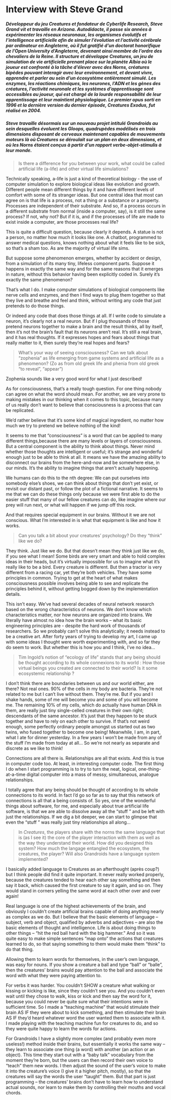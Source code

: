 # Interview with Steve Grand

##### Développeur du jeu *Creatures* et fondateur de *Cyberlife Research*, Steve Grand vit et travaille en Arizona. Autodidacte, il passe six années à expérimenter les réseaux neuronaux, les organismes évolutifs et l’intelligence artificielle afin de simuler l’évolution et l’activité cérébrale par ordinateur en Angleterre, où il fut gratifié d’un doctorat honorifique de l’Open University d’Angleterre, devenant ainsi membre de l’ordre des chevaliers de la Reine. Il structure et développe *Creatures*, un jeu de simulation de vie artificielle prenant place sur la planète Albia où le joueur est confronté à la tâche d’élever avec des Norns, créatures bipèdes pouvant interagir avec leur environnement, et devant vivre, apprendre et parler au sein d’un écosystème entièrement simulé. Les enzymes, les réactions chimiques, les neurones, l’ADN et les gènes des créatures, l’activité neuronale et les systèmes d’apprentissage sont accessibles au joueur, qui est chargé de la lourde responsabilité de leur apprentissage et leur maintient physiologique. Le premier opus sorti en 1996 et la dernière version du dernier épisode, *Creatures Exodus*, fut réalisé en 2004.

##### Steve travaille désormais sur un nouveau projet intitulé *Grandroids* au sein desquelles évoluent les Gloops, quadrupèdes modélisés en trois dimensions disposant de cerveaux maintenant capables de mouvements moteurs là où *Creatures* se déroulait sur un plan en deux dimensions, et où les Norns étaient conçus à partir d’un rapport verbe-objet-stimulis à leur monde.

> Is there a difference for you between your work, what could be called artificial life (a-life) and other virtual life simulations?

Technically speaking, a-life is just a kind of theoretical biology - the use of computer simulation to explore biological ideas like evolution and growth. Different people mean different things by it and have different levels of comfort with some of its stranger ideas. But one central idea that most can agree on is that life is a process, not a thing or a substance or a property. Processes are independent of their substrate. And so, if a process occurs in a different substrate from normal (inside a computer, say), is it still the same process? If not, why not? But if it is, and if the processes of life are made to exist inside a computer, are those processes real life?

This is quite a difficult question, because clearly it depends. A statue is not a person, no matter how much it looks like one. A chatbot, programmed to answer medical questions, knows nothing about what it feels like to be sick, so that’s a sham too. As are the majority of virtual life sims.

But suppose some phenomenon emerges, whether by accident or design, from a simulation of its many tiny, lifeless component parts. Suppose it happens in exactly the same way and for the same reasons that it emerges in nature, without this behavior having been explicitly coded in. Surely it’s exactly the same phenomenon?

That’s what I do. I make computer simulations of biological components like nerve cells and enzymes, and then I find ways to plug them together so that they live and breathe and feel and think, without writing any code that just pretends to do those things.

Or indeed any code that does those things at all. If I write code to simulate a neuron, it’s clearly not a real neuron. But if I plug thousands of those pretend neurons together to make a brain and the result thinks, all by itself, then it’s not the brain’s fault that its neurons aren’t real. It’s still a real brain, and it has real thoughts. If it expresses hopes and fears about things that really matter to it, then surely they’re real hopes and fears?

> What’s your way of seeing consciousness? Can we talk about “zophenia” as life emerging from game systems and artificial life as a phenomenon? (Zo as from old greek life and phenia from old greek “to reveal”, “appear”)

Zophenia sounds like a very good word for what I just described!

As for consciousness, that’s a really tough question. For one thing nobody can agree on what the word should mean. For another, we are very prone to making mistakes in our thinking when it comes to this topic, because many of us really don’t want to believe that consciousness is a process that can be replicated.

We’d rather believe that it’s some kind of magical ingredient, no matter how much we try to pretend we believe nothing of the kind!

It seems to me that “consciousness” is a word that can be applied to many different things,because there are many levels or layers of consciousness. But a central component is the ability to think about things. Never mind whether those thoughts are intelligent or useful; it’s strange and wonderful enough just to be able to think at all. It means we have the amazing ability to disconnect our brains from the here-and-now and be somewhere else, in our minds. It’s the ability to imagine things that aren’t actually happening.

We humans can do this to the nth degree: We can put ourselves into somebody else’s shoes, we can think about things that don’t yet exist, or revisit our distant past, or follow the plot of a fictional narrative. It seems to me that we can do these things only because we were first able to do the easier stuff that many of our fellow creatures can do, like imagine where our prey will run next, or what will happen if we jump off this rock.

And that requires special equipment in our brains. Without it we are not conscious. What I’m interested in is what that equipment is like and how it works.

> Can you talk a bit about your creatures’ psychology? Do they “think” like we do?

They think. Just like we do. But that doesn’t mean they think just like we do, if you see what I mean! Some birds are very smart and able to hold complex ideas in their heads, but it’s virtually impossible for us to imagine what it’s really like to be a bird. Every creature is different. But then a tractor is very different from a racing car, yet they’re both vehicles. They have some principles in common. Trying to get at the heart of what makes consciousness possible involves being able to see and replicate the principles behind it, without getting bogged down by the implementation details.

This isn’t easy. We’ve had several decades of neural network research based on the wrong characteristics of neurons. We don’t know which characteristics matter, nor how neurons are organized into brains. We literally have almost no idea how the brain works – what its basic engineering principles are - despite the hard work of thousands of researchers. So we probably can’t solve this analytically; it needs instead to be a creative art. After forty years of trying to develop my art, I came up with some ideas I thought were worth experimenting with, and so far they do seem to work. But whether this is how you and I think, I’ve no idea…

> Tim Ingold’s notion of “ecology of life” stands that any being should be thought according to its whole connexions to its world : How those virtual beings you created are connected to their world? Is it some ecosystemic relationship ?

I don’t think there are boundaries between us and our world either, are there? Not real ones. 90% of the cells in my body are bacteria. They’re not related to me but I can’t live without them. They’re me. But if you and I shake hands, some of me will become you and some of you will become me. The remaining 10% of my cells, which do actually have human DNA in them, are really just tiny single-celled creatures in their own right; descendants of the same ancestor. It’s just that they happen to be stuck together and have to rely on each other to survive. If that’s not weird enough, some perfectly ordinary people amongst us started out as two twins, who fused together to become one being! Meanwhile, I am, in part, what I ate for dinner yesterday. In a few years I won’t be made from any of the stuff I’m made from today at all… So we’re not nearly as separate and discrete as we like to think!

Connections are all there is. Relationships are all that exists. And this is true in computer code too. At least, in interesting computer code. The first thing I do when I start programming is to try to turn the neat, logical, one-thing-at-a-time digital computer into a mass of messy, simultaneous, analogue relationships.

I totally agree that any being should be thought of according to its whole connections to its world. In fact I’d go so far as to say that this network of connections is all that a being consists of. So yes, one of the wonderful things about software, for me, and especially about true artificial life software, is that we are able to dissolve away all the “stuff ” and be left with just the relationships. If we dig a bit deeper, we can start to glimpse that even the “stuff ” was really just tiny relationships all along…

> In *Creatures*, the players share with the norns the same language that is (as I see it) the core of the player interaction with them as well as the way they understand their world. How did you designed this system? How much the langage entangled the ecosystem, the creatures, the player?
> Will also Grandroids have a language system implemented?

I basically added language to Creatures as an afterthought (après coup?) but I think people did find it quite important. It never really worked properly, because the creatures tended to hear each other say something and then say it back, which caused the first creature to say it again, and so on. They would stand in corners yelling the same word at each other over and over again!

Real language is one of the highest achievements of the brain, and obviously I couldn’t create artificial brains capable of doing anything nearly as complex as we do. But I believe that the basic elements of language – subject, verb and object, qualified by adverbs and adjectives – are also the basic elements of thought and intelligence. Life is about doing things to other things – “hit the red ball hard with the big hammer.” And so it was quite easy to make simple sentences “map onto” the actions that creatures learned to do, so that saying something to them would make them “think” to do that thing.

Allowing them to learn words for themselves, in the user’s own language, was easy for nouns. If you show a creature a ball and type “ball” or “balle”, then the creatures’ brains would pay attention to the ball and associate the word with what they were paying attention to.

For verbs it was harder. You couldn’t SHOW a creature what walking or kissing or kicking is like, since they couldn’t see you. And you couldn’t even wait until they chose to walk, kiss or kick and then say the word for it, because you could never be quite sure what their intentions were in sufficient time. So I made a “teaching machine” that would stimulate their brain AS IF they were about to kick something, and then stimulate their brain AS IF they’d heard whatever word the user wanted them to associate with it. I made playing with the teaching machine fun for creatures to do, and so they were quite happy to learn the words for actions.

For Grandroids I have a slightly more complex (and probably even more useless!) method inside their brains, but essentially it works the same way – they learn to associate one thing (a word) with another (an action or an object). This time they start out with a “baby talk” vocabulary from the moment they’re born, but the users can then record their own voice to “teach” them new words. I then adjust the sound of the user’s voice to make it into the creature’s voice (I give it a higher pitch, mostly), so that the creatures will say the words the user “taught” them. But that part is just programming – the creatures’ brains don’t have to learn how to understand actual sounds, nor learn to make them by controlling their mouths and vocal chords.
